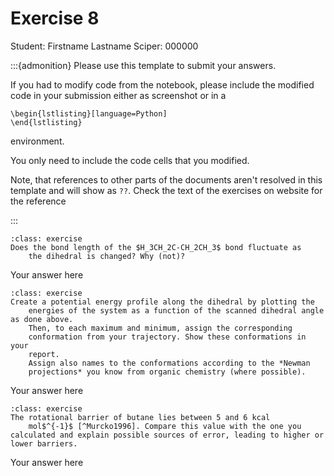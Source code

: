 # Exercise 8

Student:  Firstname Lastname    Sciper: 000000

:::{admonition} Please use this template to submit your answers. 

If you had to modify code from the notebook, please include the modified code in your submission either as screenshot or in a 

```
\begin{lstlisting}[language=Python]
\end{lstlisting}
```


environment. 

You only need to include the code cells that you modified.

Note, that references to other parts of the documents aren't resolved in this template and will show as `??`. Check the text of the exercises on website for the reference

:::

```{admonition} Exercise 2
:class: exercise    
Does the bond length of the $H_3CH_2C-CH_2CH_3$ bond fluctuate as
    the dihedral is changed? Why (not)?
```


Your answer here

```{admonition} Exercise 3
:class: exercise    
Create a potential energy profile along the dihedral by plotting the
    energies of the system as a function of the scanned dihedral angle as done above.
    Then, to each maximum and minimum, assign the corresponding
    conformation from your trajectory. Show these conformations in your
    report.
    Assign also names to the conformations according to the *Newman
    projections* you know from organic chemistry (where possible).

```


Your answer here

```{admonition} Exercise 4
:class: exercise    
The rotational barrier of butane lies between 5 and 6 kcal
    mol$^{-1}$ [^Murcko1996]. Compare this value with the one you calculated and explain possible sources of error, leading to higher or lower barriers.
```


Your answer here